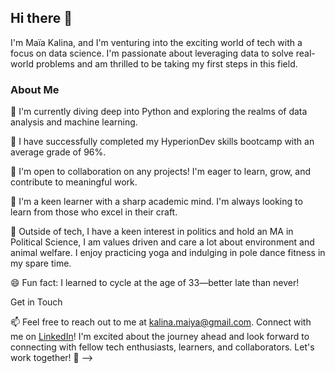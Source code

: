 ## Hi there 👋

I'm Maïa Kalina, and I'm venturing into the exciting world of tech with a focus on data science. I'm passionate about leveraging data to solve real-world problems and am thrilled to be taking my first steps in this field.

### About Me

🌱 I'm currently diving deep into Python and exploring the realms of data analysis and machine learning.

🔭 I have successfully completed my HyperionDev skills bootcamp with an average grade of 96%.

👯 I'm open to collaboration on any projects! I'm eager to learn, grow, and contribute to meaningful work.

🤔 I'm a keen learner with a sharp academic mind. I'm always looking to learn from those who excel in their craft.

💬 Outside of tech, I have a keen interest in politics and hold an MA in Political Science, I am values driven and care a lot about environment and animal welfare.
I enjoy practicing yoga and indulging in pole dance fitness in my spare time.

😄 Fun fact: I learned to cycle at the age of 33—better late than never!

Get in Touch

📫 Feel free to reach out to me at kalina.maiya@gmail.com.
Connect with me on [LinkedIn](https://www.linkedin.com/in/maïa-freja-kalina-192a8979/)!
I'm excited about the journey ahead and look forward to connecting with fellow tech enthusiasts, learners, and collaborators. Let's work together! 🚀
-->
